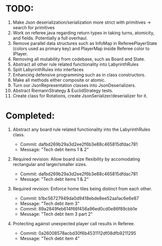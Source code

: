 # **TODO:**
1. Make Json deserialization/serialization more strict with primitives -> search for primitives
5. Work on referee.java regarding return types in taking turns, atomicity, and fields. Potentially a full overhaul.  
6. Remove parallel data structures such as InfoMap in RefereePlayerState (colors used as primary key) and PlayerMap inside Referee color to IPlayer.  
7. Removing all mutability from codebase, such as Board and State.  
8. Abstract all other rule related functionality into LabyrinthRules
9. Split LabyrinthRules into interfaces  
10. Enhancing defensive programming such as in class constructors.  
11. Make all methods either composite or atomic.  
12. Turn our JsonRepresentation classes into JsonDeserializers.  
13. Abstract RiemannStrategy & EuclidStrategy tests.  
14. Create class for Rotations, create JsonSerializer/deserializer for it.  

# **Completed:**
1. Abstract any board rule related functionality into the LabyrinthRules class.
    * Commit: dafbd269b29a3d2ee2f6b3e88c465815dfdac781
    * Message: "Tech debt items 1 & 2"
2. Required revision: Allow board size flexibility by accomodating rectangular and larger/smaller sizes.  
    * Commit: dafbd269b29a3d2ee2f6b3e88c465815dfdac781
    * Message: "Tech debt items 1 & 2"

3. Required revision: Enforce home tiles being distinct from each other. 
    * Commit: b1bc56727949da0d9418ebde8ee52aa1ac6e6e87
    * Message: "Tech debt item 3"
    * Commit: 89a2849feb614f66f456a96ed0cd0e86f89cbb1e
    * Message: "Tech debt item 3 part 2"
4. Protecting against unexpected player call results in Referee. 
    * Commit: 0a26008578acbd30f6b4531112df08dfb9211295
    * Message: "Tech debt item 4"
